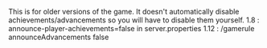 This is for older versions of the game. It doesn't automatically disable achievements/advancements so you will have to disable them yourself.
1.8 : announce-player-achievements=false in server.properties
1.12 : /gamerule announceAdvancements false
